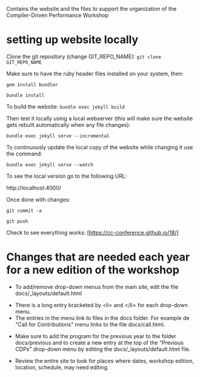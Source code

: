 
Contains the website and the files to support the organization of the Compiler-Driven Performance Workshop

# setting up website locally

Clone the git repository (change GIT_REPO_NAME): `git clone GIT_REPO_NAME`

Make sure to have the ruby header files installed on your system, then:

`gem install bundler`

`bundle install`

To build the website: `bundle exec jekyll build`

Then test it locally using a local webserver (this will make sure the website gets rebuilt automatically when any file changes):

`bundle exec jekyll serve --incremental`

To continuously update the local copy of the website while changing it use the command:

`bundle exec jekyll serve --watch`

To see the local version go to the following URL:

http://localhost:4000/

Once done with changes:

`git commit -a`

`git push`

Check to see everything works: [https://cc-conference.github.io/18/]

# Changes that are needed each year for a new edition of the workshop

- To add/remove drop-down menus from the main site, edit the file docs/_layouts/default.html

* There is a long entry bracketed by \<li> and \</li> for each drop-down menu.
* The entries in the menu link to files in the docs folder. For example de "Call for Contributions" menu links to the file docs/call.html.

- Make sure to add the program for the previous year to the folder docs/previous and to create a new entry at the top of the "Previous CDPs" drop-down menu by editing the docs/_layouts/default.html file.

- Review the entire site to look for places where dates, workshop edition, location, schedule, may need editing.

